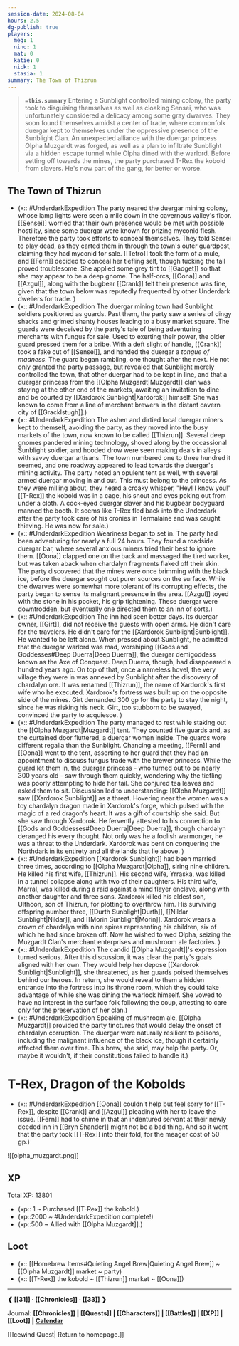 ```yaml
---
session-date: 2024-08-04
hours: 2.5
dg-publish: true
players:
  meg: 1
  nino: 1
  mat: 0
  katie: 0
  nick: 1
  stasia: 1
summary: The Town of Thizrun
---
```


> **`=this.summary`**
> Entering a Sunblight controlled mining colony, the party took to disguising themselves as well as cloaking Sensei, who was unfortunately considered a delicacy among some gray dwarves. They soon found themselves amidst a center of trade, where commonfolk duergar kept to themselves under the oppressive presence of the Sunblight Clan. An unexpected alliance with the duergar princess Olpha Muzgardt was forged, as well as a plan to infiltrate Sunblight via a hidden escape tunnel while Olpha dined with the warlord. Before setting off towards the mines, the party purchased T-Rex the kobold from slavers. He's now part of the gang, for better or worse.

## The Town of Thizrun
- (x:: #UnderdarkExpedition  The party neared the duergar mining colony, whose lamp lights were seen a mile down in the cavernous valley's floor. [[Sensei]] worried that their own presence would be met with possible hostility, since some duergar were known for prizing myconid flesh. Therefore the party took efforts to conceal themselves. They told Sensei to play dead, as they carted them in through the town's outer guardpost, claiming they had myconid for sale. [[Tetro]] took the form of a mule, and [[Fern]] decided to conceal her tiefling self, though tucking the tail proved troublesome. She applied some grey tint to [[Gadget]] so that she may appear to be a deep gnome. The half-orcs, [[Oona]] and [[Azgul]], along with the bugbear [[Crank]] felt their presence was fine, given that the town below was reputedly frequented by other Underdark dwellers for trade. )
- (x:: #UnderdarkExpedition The duergar mining town had Sunblight soldiers positioned as guards. Past them, the party saw a series of dingy shacks and grimed shanty houses leading to a busy market square. The guards were deceived by the party's tale of being adventuring merchants with fungus for sale. Used to exerting their power, the older guard pressed them for a bribe. With a deft slight of handle, [[Crank]] took a fake cut of [[Sensei]], and handed the duergar a *tongue of madness*. The guard began rambling, one thought after the next. He not only granted the party passage, but revealed that Sunblight merely controlled the town, that other duergar had to be kept in line, and that a duergar princess from the [[Olpha Muzgardt|Muzgardt]] clan was staying at the other end of the markets, awaiting an invitation to dine and be courted by [[Xardorok Sunblight|Xardorok]] himself. She was known to come from a line of merchant brewers in the distant cavern city of [[Gracklstugh]].)
- (x:: #UnderdarkExpedition The ashen and dirtied local duergar miners kept to themself, avoiding the party, as they moved into the busy markets of the town, now known to be called [[Thizrun]]. Several deep gnomes pandered mining technology, shoved along by the occassional Sunblight soldier, and hooded drow were seen making deals in alleys with savvy duergar artisans. The town numbered one to three hundred it seemed, and one roadway appeared to lead towards the duergar's mining activity. The party noted an opulent tent as well, with several armed duergar moving in and out. This must belong to the princess. As they were milling about, they heard a croaky whisper, "Hey! I know you!" [[T-Rex]] the kobold was in a cage, his snout and eyes poking out from under a cloth. A cock-eyed duergar slaver and his bugbear bodyguard manned the booth. It seems like T-Rex fled back into the Underdark after the party took care of his cronies in Termalaine and was caught thieving. He was now for sale.)
- (x:: #UnderdarkExpedition Weariness began to set in. The party had been adventuring for nearly a full 24 hours. They found a roadside duergar bar, where several anxious miners tried their best to ignore them. [[Oona]] clapped one on the back and massaged the tired worker, but was taken aback when chardalyn fragments flaked off their skin. The party discovered that the mines were once brimming with the black ice, before the duergar sought out purer sources on the surface. While the dwarves were somewhat more tolerant of its corrupting effects, the party began to sense its malignant presence in the area. [[Azgul]] toyed with the stone in his pocket, his grip tightening. These duergar were downtrodden, but eventually one directed them to an inn of sorts.)
- (x:: #UnderdarkExpedition The inn had seen better days. Its duergar owner, [[Girt]], did not receive the guests with open arms. He didn't care for the travelers. He didn't care for the [[Xardorok Sunblight|Sunblight]]. He wanted to be left alone. When pressed about Sunblight, he admitted that the duergar warlord was mad, worshiping [[Gods and Goddesses#Deep Duerra|Deep Duerra]], the duergar demigoddess known as the Axe of Conquest. Deep Duerra, though, had disappeared a hundred years ago. On top of that, once a nameless hovel, the very village they were in was annexed by Sunblight after the discovery of chardalyn ore. It was renamed [[Thizrun]], the name of Xardorok's first wife who he executed. Xardorok's fortress was built up on the opposite side of the mines. Girt demanded 300 gp for the party to stay the night, since he was risking his neck. Girt, too stubborn to be swayed, convinced the party to acquiesce. )
- (x:: #UnderdarkExpedition The party managed to rest while staking out the [[Olpha Muzgardt|Muzgardt]] tent. They counted five guards and, as the curtained door fluttered, a duergar woman inside. The guards wore different regalia than the Sunblight. Chancing a meeting, [[Fern]] and [[Oona]] went to the tent, asserting to her guard that they had an appointment to discuss fungus trade with the brewer princess. While the guard let them in, the duergar princess - who turned out to be nearly 300 years old - saw through them quickly, wondering why the tiefling was poorly attempting to hide her tail. She conjured tea leaves and asked them to sit. Discussion led to understanding: [[Olpha Muzgardt]] saw [[Xardorok Sunblight]] as a threat. Hovering near the women was a toy chardalyn dragon made in Xardorok's forge, which pulsed with the magic of a red dragon's heart. It was a gift of courtship she said. But she saw through Xardorok. He fervently attested to his connection to [[Gods and Goddesses#Deep Duerra|Deep Duerra]], though chardalyn deranged his every thought. Not only was he a foolish warmonger, he was a threat to the Underdark. Xardorok was bent on conquering the Northdark in its entirety and all the lands that lie above. )
- (x:: #UnderdarkExpedition [[Xardorok Sunblight]] had been married three times, according to [[Olpha Muzgardt|Olpha]], siring nine children. He killed his first wife, [[Thizrun]]. His second wife, Yrraska, was killed in a tunnel collapse along with two of their daughters. His third wife, Marral, was killed during a raid against a mind flayer enclave, along with another daughter and three sons. Xardorok killed his eldest son, Ulthoon, son of Thizrun, for plotting to overthrow him. His surviving offspring number three, [[Durth Sunblight|Durth]], [[Nildar Sunblight|Nildar]], and [[Morin Sunblight|Morin]].  Xardorok wears a crown of chardalyn with nine spires representing his children, six of which he had since broken off. Now he wished to wed Olpha, seizing the Muzgardt Clan's merchant enterprises and mushroom ale factories. )
- (x:: #UnderdarkExpedition The candid [[Olpha Muzgardt]]'s expression turned serious. After this discussion, it was clear the party's goals aligned with her own. They would help her depose [[Xardorok Sunblight|Sunblight]], she threatened, as her guards poised themselves behind our heroes. In return, she would reveal to them a hidden entrance into the fortress into its throne room, which they could take advantage of while she was dining the warlock himself. She vowed to have no interest in the surface folk following the coup, attesting to care only for the preservation of her clan.)
- (x:: #UnderdarkExpedition Speaking of mushroom ale, [[Olpha Muzgardt]] provided the party tinctures that would delay the onset of chardalyn corruption. The duergar were naturally resilient to poisons, including the malignant influence of the black ice, though it certainly affected them over time. This brew, she said, may help the party. Or, maybe it wouldn't, if their constitutions failed to handle it.)

# T-Rex, Dragon of the Kobolds
- (x:: #UnderdarkExpedition [[Oona]] couldn't help but feel sorry for [[T-Rex]], despite [[Crank]] and [[Azgul]] pleading with her to leave the issue. [[Fern]] had to chime in that an indentured servant at their newly deeded inn in [[Bryn Shander]] might not be a bad thing. And so it went that the party took [[T-Rex]] into their fold, for the meager cost of 50 gp.)


![[olpha_muzgardt.png]]

## XP
Total XP: 13801
- (xp:: 1 ~ Purchased [[T-Rex]] the kobold.)
- (xp::2000 ~ #UnderdarkExpedition complete!)
- (xp::500 ~ Allied with [[Olpha Muzgardt]].)

## Loot
- (x:: [[Homebrew Items#Quieting Angel Brew|Quieting Angel Brew]]  ~ [[Olpha Muzgardt]] market ~ party)
- (x:: [[T-Rex]] the kobold ~ [[Thizrun]] market ~ [[Oona]])


---
**❮ [[31]] · [[Chronicles]] ·  [[33]] ❯**

Journal: **[[Chronicles]] | [[Quests]] |  [[Characters]] | [[Battles]] | [[XP]] | [[Loot]] | [Calendar](https://app.fantasy-calendar.com/calendars/38f9e3f5098bac1f655a4fb4241f35eb)**

[[Icewind Quest| Return to homepage.]]